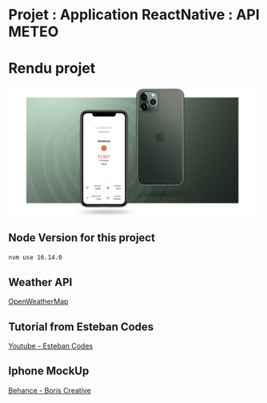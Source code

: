 # Projet : Application ReactNative : API METEO

# Rendu projet
![Aperçu du projet](/apercu.jpg 'Aperçu')

## Node Version for this project
``
nvm use 16.14.0
``
## Weather API
[OpenWeatherMap ](https://openweathermap.org/)

## Tutorial from Esteban Codes
[Youtube - Esteban Codes](https://www.youtube.com/watch?v=NgDaPmxewcg)


## Iphone MockUp
[Behance - Boris Creative ](https://www.behance.net/gallery/85355727/Free-iPhone-11-Pro-Max-Mockup?tracking_source=project_owner_other_projects)
